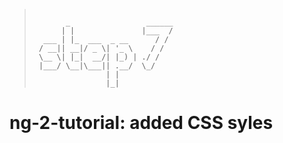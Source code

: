 > ```
>
>        _                 ______
>       | |               |___  /
>   ___ | |_  ___  _ __      / / 
>  / __|| __|/ _ \| '_ \    / /  
>  \__ \| |_|  __/| |_) | ./ /   
>  |___/ \__|\___|| .__/  \_/    
>                 | |            
>                 |_|   
>
> ```


# ng-2-tutorial: added CSS syles
